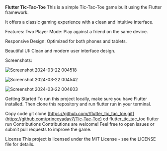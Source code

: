 **Flutter Tic-Tac-Toe**
This is a simple Tic-Tac-Toe game built using the Flutter framework. 

It offers a classic gaming experience with a clean and intuitive interface.

Features:
Two Player Mode: Play against a friend on the same device.

Responsive Design: Optimized for both phones and tablets.

Beautiful UI: Clean and modern user interface design.

Screenshots:


![Screenshot 2024-03-22 004518](https://github.com/princeyadav7/Tic-Tac-Toe/assets/133991180/55facbf0-08b9-406d-9c52-1380753eef0d)

![Screenshot 2024-03-22 004542](https://github.com/princeyadav7/Tic-Tac-Toe/assets/133991180/08b20977-2edf-4568-bea5-9860bf8c3806)

![Screenshot 2024-03-22 004603](https://github.com/princeyadav7/Tic-Tac-Toe/assets/133991180/77dfa261-62b7-433e-b173-c6058a2804f2)


Getting Started
To run this project locally, make sure you have Flutter installed. Then clone this repository and run flutter run in your terminal.

Copy code
git clone [https://github.com//flutter_tic_tac_toe.git](https://github.com/princeyadav7/Tic-Tac-Toe)
cd flutter_tic_tac_toe
flutter run
Contributions
Contributions are welcome! Feel free to open issues or submit pull requests to improve the game.

License
This project is licensed under the MIT License - see the LICENSE file for details.
